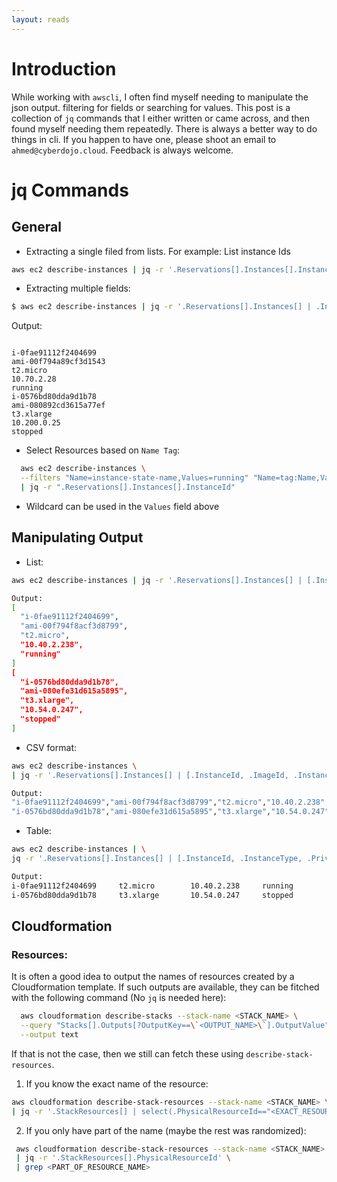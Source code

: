 ```yaml
---
layout: reads
---
```

<!-- ---
layout: default
title:  "Using jq for AWS"
date:   2022-07-23 09:21:48 -0500
categories: Cloud -->
<!-- --- -->
# Introduction
While working with `awscli`, I often find myself needing to manipulate the json output. filtering for fields or searching for values. This post is a collection of `jq` commands that I either written or came across, and then found myself needing them repeatedly. 
There is always a better way to do things in cli. If you happen to have one, please shoot an email to `ahmed@cyberdojo.cloud`. Feedback is always welcome.

# jq Commands

## General

- Extracting a single filed from lists. For example: List instance Ids

```bash
aws ec2 describe-instances | jq -r '.Reservations[].Instances[].InstanceId'
```

- Extracting multiple fields:

```bash
$ aws ec2 describe-instances | jq -r '.Reservations[].Instances[] | .InstanceId, .ImageId, .InstanceType, .PrivateIpAddress, .State.Name'  
```

Output:
```1bash

i-0fae91112f2404699
ami-00f794a89cf3d1543
t2.micro
10.70.2.28
running
i-0576bd80dda9d1b78
ami-080892cd3615a77ef
t3.xlarge
10.200.0.25
stopped
```
- Select Resources based on `Name Tag`:

```bash
  aws ec2 describe-instances \
  --filters "Name=instance-state-name,Values=running" "Name=tag:Name,Values=<VALUES-WILDCARD-ALLOWED>" \
  | jq -r ".Reservations[].Instances[].InstanceId"
```
* Wildcard can be used in the `Values` field above

## Manipulating Output

- List:

```bash
aws ec2 describe-instances | jq -r '.Reservations[].Instances[] | [.InstanceId, .ImageId, .InstanceType, .PrivateIpAddress, .State.Name] '

Output:
[
  "i-0fae91112f2404699",
  "ami-00f794f8acf3d8799",
  "t2.micro",
  "10.40.2.238",
  "running"
]
[
  "i-0576bd80dda9d1b78",
  "ami-080efe31d615a5895",
  "t3.xlarge",
  "10.54.0.247",
  "stopped"
]
```


- CSV format:

```bash
aws ec2 describe-instances \
| jq -r '.Reservations[].Instances[] | [.InstanceId, .ImageId, .InstanceType, .PrivateIpAddress, .State.Name] | @csv'  

Output:
"i-0fae91112f2404699","ami-00f794f8acf3d8799","t2.micro","10.40.2.238","running"
"i-0576bd80dda9d1b78","ami-080efe31d615a5895","t3.xlarge","10.54.0.247","stopped"
```

- Table:

```bash
aws ec2 describe-instances | \
jq -r '.Reservations[].Instances[] | [.InstanceId, .InstanceType, .PrivateIpAddress, .State.Name] | @tsv' 

Output:
i-0fae91112f2404699     t2.micro        10.40.2.238     running
i-0576bd80dda9d1b78     t3.xlarge       10.54.0.247     stopped
```

## Cloudformation

### Resources:

It is often a good idea to output the names of resources created by a Cloudformation template. If such outputs are available, they can be fitched with the following command (No `jq` is needed here):

```bash
  aws cloudformation describe-stacks --stack-name <STACK_NAME> \
  --query "Stacks[].Outputs[?OutputKey==\`<OUTPUT_NAME>\`].OutputValue" \
  --output text

```
If that is not the case, then we still can fetch these using `describe-stack-resources`.

1. If you know the exact name of the resource:

```bash
aws cloudformation describe-stack-resources --stack-name <STACK_NAME> \
| jq -r '.StackResources[] | select(.PhysicalResourceId=="<EXACT_RESOURCE_NAME>") | .PhysicalResourceId'
```

2. If you only have part of the name (maybe the rest was randomized):

```bash
 aws cloudformation describe-stack-resources --stack-name <STACK_NAME> \
 | jq -r '.StackResources[].PhysicalResourceId' \
 | grep <PART_OF_RESOURCE_NAME>
```
